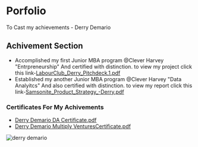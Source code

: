 # Porfolio
To Cast my achievements - Derry Demario
## Achivement Section
- Accomplished my first Junior MBA program @Clever Harvey "Entrpreneurship" And certified with distinction. to view my project click this link-[LabourClub_Derry_Pitchdeck.1.pdf](https://github.com/Derryde/Porfolio/files/9025659/LabourClub_Derry_Pitchdeck.1.pdf)
- Established my another Junior MBA program @Clever Harvey "Data Analyitcs" And also certified with distinction. to view my report click this link-[Samsonite_Product_Strategy_-Derry.pdf](https://github.com/Derryde/Porfolio/files/9025668/Samsonite_Product_Strategy_-Derry.pdf)
### Certificates For My Achivements
- [Derry Demario DA Certificate.pdf](https://github.com/Derryde/Porfolio/files/9026539/Derry.Demario.DA.Certificate.pdf)
- [Derry Demario Multiply VenturesCertificate.pdf](https://github.com/Derryde/Porfolio/files/9026541/Derry.Demario.Multiply.VenturesCertificate.pdf)

![derry demario](https://user-images.githubusercontent.com/108392262/176834594-36efa647-e567-4013-8735-9e9a62b7bb03.jpeg)


  
